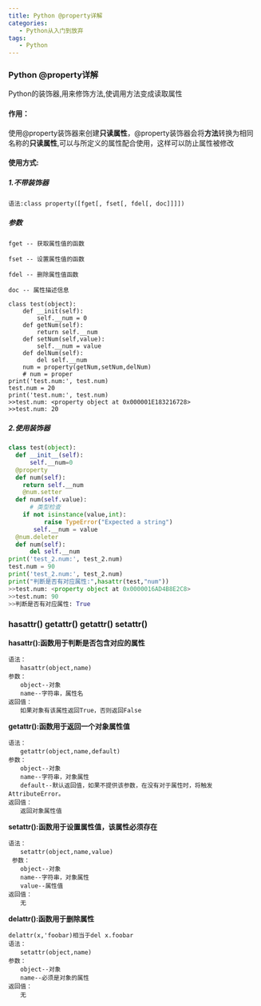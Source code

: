 ```yaml
---
title: Python @property详解
categories: 
   - Python从入门到放弃
tags: 
   - Python
---
```

### Python @property详解

Python的装饰器,用来修饰方法,使调用方法变成读取属性

#### 作用：

使用@property装饰器来创建**只读属性**，@property装饰器会将**方法**转换为相同名称的**只读属性**,可以与所定义的属性配合使用，这样可以防止属性被修改

#### 使用方式:

##### 1.不带装饰器

    语法:class property([fget[, fset[, fdel[, doc]]]])

##### 参数

    fget -- 获取属性值的函数

    fset -- 设置属性值的函数

    fdel -- 删除属性值函数

    doc -- 属性描述信息

```
class test(object):
	def __init(self):
        self.__num = 0
    def getNum(self):
        return self.__num
   	def setNum(self,value):
        self.__num = value
    def delNum(self):
        del self.__num
    num = property(getNum,setNum,delNum)
    # num = proper
print('test.num:', test.num)
test.num = 20
print('test.num:', test.num)
>>test.num: <property object at 0x000001E183216728>
>>test.num: 20
```

##### 2.使用装饰器

```python
class test(object):
  def __init__(self):
      self.__num=0
  @property
  def num(self):
  	return self.__num
 	@num.setter
  def num(self.value):
      # 类型检查
  	if not isinstance(value,int):
          raise TypeError("Expected a string")
       self.__num = value
  @num.deleter
  def num(self):
      del self.__num
print('test_2.num:', test_2.num)
test.num = 90
print('test_2.num:', test_2.num)
print("判断是否有对应属性:",hasattr(test,"num"))
>>test.num: <property object at 0x0000016AD4B8E2C8>
>>test.num: 90
>>判断是否有对应属性: True

```

### hasattr() getattr() getattr() setattr()

**hasattr():函数用于判断是否包含对应的属性**

```
语法：
　　hasattr(object,name)
参数：
　　object--对象
　　name--字符串，属性名
返回值：
　　如果对象有该属性返回True，否则返回False
```

**getattr():函数用于返回一个对象属性值**

```
语法：
　　getattr(object,name,default)
参数：
　　object--对象
　　name--字符串，对象属性
　　default--默认返回值，如果不提供该参数，在没有对于属性时，将触发AttributeError。
返回值：
　　返回对象属性值
```

**setattr():函数用于设置属性值，该属性必须存在**

```
语法：
　　setattr(object,name,value)
 参数：
　　object--对象
　　name--字符串，对象属性
　　value--属性值
返回值：
　　无
```

**delattr():函数用于删除属性**

```
delattr(x,'foobar)相当于del x.foobar
语法：
　　setattr(object,name)
参数：
　　object--对象
　　name--必须是对象的属性
返回值：
　　无
```
